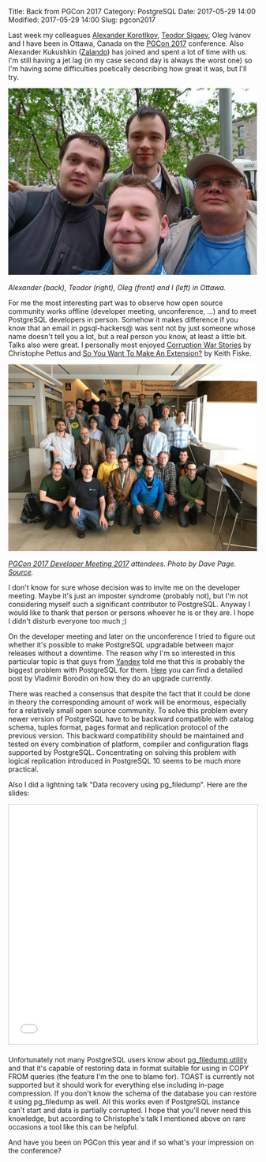 Title: Back from PGCon 2017
Category: PostgreSQL
Date: 2017-05-29 14:00
Modified: 2017-05-29 14:00
Slug: pgcon2017

Last week my colleagues [Alexander Korotlkov][ak], [Teodor Sigaev][ts], Oleg
Ivanov and I have been in Ottawa, Canada on the [PGCon 2017][pgcon] conference.
Also Alexander Kukushkin ([Zalando][zl]) has joined and spent a lot of time
with us. I'm still having a jet lag (in my case second day is always the worst
one) so I'm having some difficulties poetically describing how great it was,
but I'll try.

![Canada 2017](/static/2017/canada2017.jpg)

_Alexander (back), Teodor (right), Oleg (front) and I (left) in Ottawa._

For me the most interesting part was to observe how open source community works
offline (developer meeting, unconference, ...) and to meet PostgreSQL
developers in person. Somehow it makes difference if you know that an email in
pgsql-hackers@ was sent not by just someone whose name doesn't tell you a lot,
but a real person you know, at least a little bit. Talks also were great.  I
personally most enjoyed [Corruption War Stories][cws] by Christophe Pettus and
[So You Want To Make An Extension?][ext] by Keith Fiske.

![PostgreSQL Dev Meeting 2017](/static/2017/devmeeting2017.jpg)

_[PGCon 2017 Developer Meeting 2017][dm] attendees. Photo by Dave Page.
[Source][src]._

I don't know for sure whose decision was to invite me on the developer meeting.
Maybe it's just an imposter syndrome (probably not), but I'm not considering
myself such a significant contributor to PostgreSQL. Anyway I would like to
thank that person or persons whoever he is or they are. I hope I didn't disturb
everyone too much ;)

On the developer meeting and later on the unconference I tried to figure out
whether it's possible to make PostgreSQL upgradable between major releases
without a downtime. The reason why I'm so interested in this particular topic is
that guys from [Yandex][ya] told me that this is probably the biggest problem
with PostgreSQL for them. [Here][upg] you can find a detailed post by Vladimir
Borodin on how they do an upgrade currently.

There was reached a consensus that despite the fact that it could be done in
theory the corresponding amount of work will be enormous, especially for a
relatively small open source community. To solve this problem every newer
version of PostgreSQL have to be backward compatible with catalog schema, tuples
format, pages format and replication protocol of the previous version. This
backward compatibility should be maintained and tested on every combination of
platform, compiler and configuration flags supported by PostgreSQL.
Concentrating on solving this problem with logical replication introduced in
PostgreSQL 10 seems to be much more practical.

Also I did a lightning talk "Data recovery using pg\_filedump". Here are the
slides:

<iframe src="//www.slideshare.net/slideshow/embed_code/key/mJ9av8zXwUlWwD" width="595" height="485" frameborder="0" marginwidth="0" marginheight="0" scrolling="no" style="border:1px solid #CCC; border-width:1px; margin-bottom:5px; max-width: 100%;" allowfullscreen> </iframe>

Unfortunately not many PostgreSQL users know about [pg\_filedump utility][fd]
and that it's capable of restoring data in format suitable for using in COPY FROM
queries (the feature I'm the one to blame for). TOAST is currently not supported
but it should work for everything else including in-page compression. If you
don't know the schema of the database you can restore it using pg\_filedump as
well. All this works even if PostgreSQL instance can't start and data is
partially corrupted. I hope that you'll never need this knowledge, but according
to Christophe's talk I mentioned above on rare occasions a tool like this can be
helpful.

And have you been on PGCon this year and if so what's your impression on the
conference?

[ak]: http://akorotkov.github.io/
[ts]: http://sigaev.ru/
[zl]: http://www.zalando.com/
[dm]: https://wiki.postgresql.org/wiki/PgCon_2017_Developer_Meeting
[src]: https://www.facebook.com/groups/postgresql/permalink/601049913425093/
[cws]: http://www.pgcon.org/2017/schedule/events/1048.en.html
[ext]: http://www.pgcon.org/2017/schedule/events/1037.en.html
[pgcon]: http://www.pgcon.org/2017/
[ya]: https://yandex.com/company/
[upg]: https://simply.name/upgrading-postgres-to-9.4.html
[fd]: https://git.postgresql.org/gitweb/?p=pg_filedump.git;a=summary
